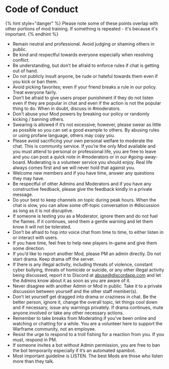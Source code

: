 # Code of Conduct

{% hint style="danger" %}
Please note some of these points overlap with other portions of mod training. If something is repeated - it's because it's important.
{% endhint %}

* Remain neutral and professional. Avoid judging or shaming others in public.
* Be kind and respectful towards everyone especially when resolving conflict.
* Be understanding, but don’t be afraid to enforce rules if chat is getting out of hand.
* Do not publicly insult anyone, be rude or hateful towards them even if you kick or ban them.
* Avoid picking favorites; even if your friend breaks a rule in our policy. Treat everyone fairly.
* Don’t be afraid to give users proper punishment if they do not listen even if they are popular in chat and even if the action is not the popular thing to do. When in doubt, discuss in \#moderators.
* Don’t abuse your Mod powers by breaking our policy or randomly kicking / banning others.
* Swearing is allowed if it’s not excessive; however, please swear as little as possible so you can set a good example to others. By abusing rules or using profane language, others may copy you.
* Please avoid sacrificing your own personal welfare to moderate the chat. This is community service. If you’re the only Mod available and you must attend to personal or professional life, you are free to leave and you can post a quick note in \#moderators or in our \#going-away-board. Moderating is a volunteer service you should enjoy. Real life always comes first and we will never hold that against you.
* Welcome new members and if you have time, answer any questions they may have.
* Be respectful of other Admins and Moderators and if you have any constructive feedback, please give the feedback kindly in a private message.
* Do your best to keep channels on topic during peak hours. When the chat is slow, you can allow some off-topic conversation in \#discussion as long as it is not disruptive.
* If someone is testing you as a Moderator, ignore them and do not fuel the flames. If it continues, send them a gentle warning and let them know it will not be tolerated.
* Don’t be afraid to hop into voice chat from time to time, to either listen in or interact with users.
* If you have time, feel free to help new players in-game and give them some direction.
* If you’d like to report another Mod, please PM an admin directly. Do not start drama. Keep drama off the server.
* If there is any illegal activity, including threats of violence, constant cyber bullying, threats of homicide or suicide, or any other illegal activity being discussed, report it to Discord at [abuse@discordapp.com](mailto:abuse@discordapp.com) and let the Admins know about it as soon as you are aware of it.
* Never disagree with another Admin or Mod in public. Take it to a private discussion between yourself and the other staff member\(s\).
* Don’t let yourself get dragged into drama or craziness in chat. Be the better person, ignore it, change the overall topic, let things cool down and if necessary, issue any warnings privately. If drama continues, mute anyone involved or take any other necessary actions.
* Remember to take breaks from Moderating if you’ve been online and watching or chatting for a while. You are a volunteer here to support the Warframe community, not an employee.
* Resist the urge to respond to a troll fishing for a reaction from you. If you must, respond in PM.
* If someone invites a bot without Admin permission, you are free to ban the bot temporarily especially if it’s an automated spambot.
* Most important guideline is LISTEN. The best Mods are those who listen more than they talk.
